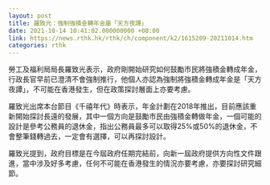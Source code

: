 ```yaml
---
layout: post
title: 羅致光：強制強積金轉年金屬「天方夜譚」
date: 2021-10-14 10:41:02.000000000 +08:00
link: https://news.rthk.hk/rthk/ch/component/k2/1615209-20211014.htm
categories: rthk
---
```


勞工及福利局局長羅致光表示，政府剛開始研究如何鼓勵巿民將強積金轉成年金，行政長官早前已澄清不會強制推行，他個人亦認為強制將強積金轉成年金是「天方夜譚」，不可能在香港發生，但在政策探討層面上亦要考慮。

羅致光出席本台節目《千禧年代》時表示，年金計劃在2018年推出，目前應該重新開始探討長遠的發展，其中一個方向是鼓勵市民由強積金轉做年金，一個可能的設計是參考公務員的退休金，指出公務員最多可以取得25%或50%的退休金，不會整筆錢轉過去，一定會有選擇，可以再探討設計。

羅致光提到，政府目標是在今屆政府任期完結前，向新一屆政府提供方向性文件跟進，當中涉及好多考慮，任何不可能在香港發生的情況亦要考慮，亦要探討研究細節。
